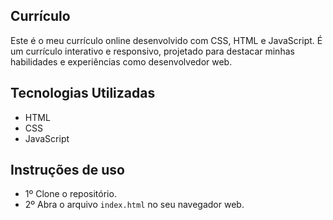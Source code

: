 ## Currículo

Este é o meu currículo online desenvolvido com CSS, HTML e JavaScript. É um currículo interativo e responsivo, projetado para destacar minhas habilidades e experiências como desenvolvedor web.

## Tecnologias Utilizadas

- HTML
- CSS
- JavaScript

## Instruções de uso

- 1º Clone o repositório.
- 2º Abra o arquivo `index.html` no seu navegador web.
